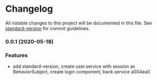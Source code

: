 # Changelog

All notable changes to this project will be documented in this file. See [standard-version](https://github.com/conventional-changelog/standard-version) for commit guidelines.

### 0.0.1 (2020-05-18)


### Features

* add standard-version, create user.service with session as BehaviorSubject, create login component, back.service a004ea0
